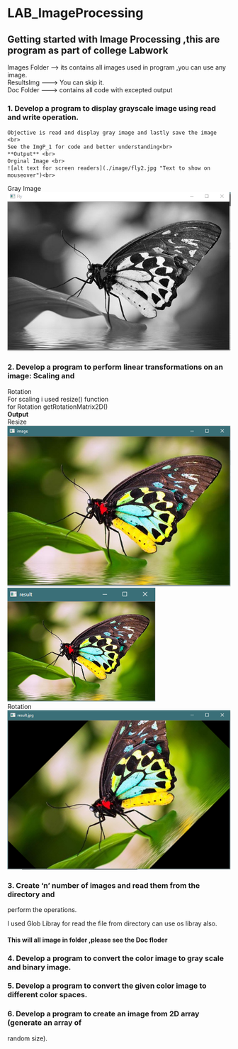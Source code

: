 # LAB_ImageProcessing
## Getting started with Image Processing ,this are program as part of college Labwork 


Images Folder  --> its contains all images used in program ,you can use any image.<br>
ResultsImg ---> You can skip it.<br>
Doc Folder ---> contains all code with excepted output 
### 1. Develop a program to display grayscale image using read and write operation.

    Objective is read and display gray image and lastly save the image <br>
    See the ImgP_1 for code and better understanding<br>
    **Output** <br>
    Orginal Image <br>
    ![alt text for screen readers](./image/fly2.jpg "Text to show on mouseover")<br>

Gray Image<br>
    ![alt text for screen readers](./resultsImg/ip1.PNG "Text to show on mouseover")<br>

### 2. Develop a program to perform linear transformations on an image: Scaling and
Rotation<br>
    For scaling i used resize() function<br>
    for Rotation  getRotationMatrix2D() <br>
**Output**<br>
Resize<br>
    ![alt text for screen readers](./resultsImg/ip2.1.PNG "Text to show on mouseover") ![alt text for screen readers](./resultsImg/ip2.2.PNG "Text to show on mouseover")<br>
Rotation
   ![alt text for screen readers](./resultsImg/ip3.PNG "Text to show on mouseover")<br>
   
### 3. Create ‘n’ number of images and read them from the directory and
perform the operations.

I used Glob Libray for read the file from directory can use os libray also.<br>
#### This will all image in folder ,please see the Doc floder

### 4. Develop a program to convert the color image to gray scale and binary image.
### 5. Develop a program to convert the given color image to different color spaces.
### 6. Develop a program to create an image from 2D array (generate an array of
random size).
